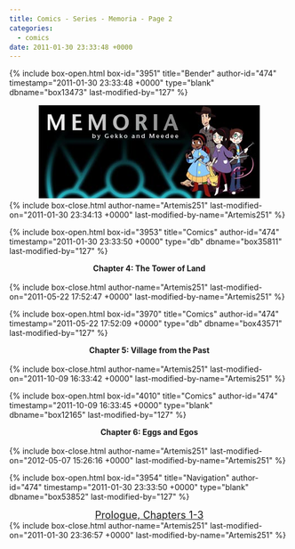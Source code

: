 ```yaml
---
title: Comics - Series - Memoria - Page 2
categories:
  - comics
date: 2011-01-30 23:33:48 +0000
---
```

{% include box-open.html box-id="3951" title="Bender" author-id="474" timestamp="2011-01-30 23:33:48 +0000" type="blank" dbname="box13473" last-modified-by="127" %}
<center>
<img src="/comics/series/memoria/memoriabanner.jpg" />
</center>
{% include box-close.html author-name="Artemis251" last-modified-on="2011-01-30 23:34:13 +0000" last-modified-by-name="Artemis251" %}

{% include box-open.html box-id="3953" title="Comics" author-id="474" timestamp="2011-01-30 23:33:50 +0000" type="db" dbname="box35811" last-modified-by="127" %}
<center>
<b>Chapter 4: The Tower of Land</b>
<br /><br />
<navigator search="`Content` LIKE 'Memoria2%'" display="no" quantity="53" start="0" section="description" /><displaytor mode="twocolumnlist" />

</center>
{% include box-close.html author-name="Artemis251" last-modified-on="2011-05-22 17:52:47 +0000" last-modified-by-name="Artemis251" %}

{% include box-open.html box-id="3970" title="Comics" author-id="474" timestamp="2011-05-22 17:52:09 +0000" type="db" dbname="box43571" last-modified-by="127" %}
<center>
<b>Chapter 5: Village from the Past</b>
<br /><br />
<navigator search="`Content` LIKE 'Memoria%'" display="no" quantity="49" start="156" section="description" /><displaytor mode="twocolumnlist" />

</center>
{% include box-close.html author-name="Artemis251" last-modified-on="2011-10-09 16:33:42 +0000" last-modified-by-name="Artemis251" %}

{% include box-open.html box-id="4010" title="Comics" author-id="474" timestamp="2011-10-09 16:33:45 +0000" type="blank" dbname="box12165" last-modified-by="127" %}
<center>
<b>Chapter 6: Eggs and Egos</b>
<br /><br />
<navigator search="`Content` LIKE 'Memoria3%'" display="no" quantity="100" start="2" section="description" /><displaytor mode="twocolumnlist" />

</center>
{% include box-close.html author-name="Artemis251" last-modified-on="2012-05-07 15:26:16 +0000" last-modified-by-name="Artemis251" %}

{% include box-open.html box-id="3954" title="Navigation" author-id="474" timestamp="2011-01-30 23:33:50 +0000" type="blank" dbname="box53852" last-modified-by="127" %}
<center>
<a href="index.php"><font size="4">Prologue, Chapters 1-3</font></a>
</center>
{% include box-close.html author-name="Artemis251" last-modified-on="2011-01-30 23:36:57 +0000" last-modified-by-name="Artemis251" %}
